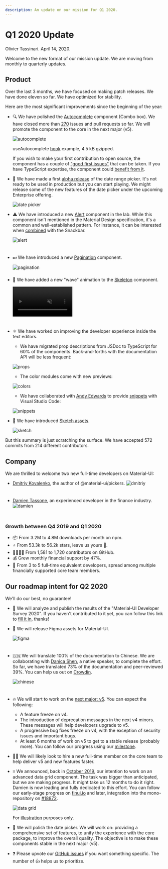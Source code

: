 ```yaml
---
description: An update on our mission for Q1 2020.
---
```


# Q1 2020 Update

Olivier Tassinari. April 14, 2020.

Welcome to the new format of our mission update. We are moving from monthly to quarterly updates.

## Product

Over the last 3 months, we have focused on making patch releases.
We have done eleven so far. We have optimized for stability.

Here are the most significant improvements since the beginning of the year:

- 🔍 We have polished the [Autocomplete](https://material-ui.com/components/autocomplete/) component (Combo box). We have closed more than [270](https://github.com/mui-org/material-ui/labels/lab%3A%20Autocomplete) issues and pull requests so far. We will promote the component to the core in the next major (v5).

  ![autocomplete](/static/blog/2020-q1-update/autocomplete.gif)

  <p class="blog-description">useAutocomplete <a href="https://material-ui.com/components/autocomplete/#useautocomplete">hook</a> example, 4.5 kB gzipped.</p>

  If you wish to make your first contribution to open source, the component has a couple of ["good first issues"](https://github.com/mui-org/material-ui/labels/lab%3A%20Autocomplete) that can be taken.
  If you have TypeScript expertise, the component could [benefit from it](https://github.com/mui-org/material-ui/issues?q=is%3Aopen+label%3A%22lab%3A+Autocomplete%22+label%3Atypescript).

- 📆 We have made a first [alpha release](https://next.material-ui-pickers.dev/demo/daterangepicker) of the date range picker. It's not ready to be used in production but you can start playing. We might release some of the new features of the date picker under the upcoming Enterprise offering.

  ![date picker](/static/blog/2020-q1-update/date-picker.png)

- ⚠️ We have introduced a new [Alert](https://material-ui.com/components/alert/) component in the lab. While this component isn't mentioned in the Material Design specification, it's a common and well-established pattern. For instance, it can be interested when [combined](https://material-ui.com/components/snackbars/#notistack) with the Snackbar.

  <img src="/static/blog/2020-q1-update/alert.png" alt="alert" style="max-height: 369px; margin-bottom: 24px;" />

- ⏭ We have introduced a new [Pagination](https://material-ui.com/components/pagination/) component.

  <img src="/static/blog/2020-q1-update/pagination.png" alt="pagination" style="max-height: 208px; margin-bottom: 8px;" />

- 🦴 We have added a new "wave" animation to the [Skeleton](https://material-ui.com/components/skeleton/#animations) component.

  <video autoplay muted loop style="max-height: 95px; margin-bottom: 24px;">
    <source src="/static/blog/2020-q1-update/skeleton.webm" type="video/webm" />
  </video>

- ⚛️ We have worked on improving the developer experience inside the text editors.
  - We have migrated prop descriptions from JSDoc to TypeScript for 60% of the components. Back-and-forths with the documentation API will be less frequent:

  ![props](/static/blog/2020-q1-update/props.png)

  - The color modules come with new previews:

  ![colors](/static/blog/2020-q1-update/colors.png)

  - We have collaborated with [Andy Edwards](https://github.com/jedwards1211) to provide [snippets](https://marketplace.visualstudio.com/items?itemName=vscodeshift.material-ui-snippets) with Visual Studio Code:

  ![snippets](/static/blog/2020-q1-update/snippets.gif)

- 💎 We have introduced [Sketch assets](/blog/2020-introducing-sketch/).

  <img src="/static/blog/2020-q1-update/sketch.png" alt="sketch" style="max-width: 160px;" />

But this summary is just scratching the surface. We have accepted 572 commits from 214 different contributors.

## Company

We are thrilled to welcome two new full-time developers on Material-UI:

  - [Dmitriy Kovalenko](https://github.com/dmtrKovalenko), the author of @material-ui/pickers.
    <img src="https://avatars0.githubusercontent.com/u/16926049" alt="dmitriy" style="max-width: 160px; margin: unset; margin-bottom: 24px; border-radius: 2px;" />

  - [Damien Tassone](https://github.com/dtassone/), an experienced developer in the finance industry.
    <img src="https://avatars0.githubusercontent.com/u/936978" alt="damien" style="max-width: 160px; margin: unset; margin-bottom: 24px; border-radius: 2px;" />

### Growth between Q4 2019 and Q1 2020

- 📦 From 3.2M to 4.8M downloads per month on npm.
- ⭐️ From 53.3k to 56.2k stars, leave us yours 🌟.
- 👨‍👩‍👧‍👦 From 1,581 to 1,720 contributors on GitHub.
- 💰 Grew monthly financial support by 47%.
- 🏢 From 3 to 5 full-time equivalent developers, spread among multiple financially supported core team members.

## Our roadmap intent for Q2 2020

We'll do our best, no guarantee!

- 📣 We will analyze and publish the results of the "Material-UI Developer Survey 2020". If you haven't contributed to it yet, you can follow this link to [fill it in](https://forms.gle/TYWRdvgyZs4AhZNv8), thanks!
- 🎨 We will release Figma assets for Material-UI.

  <img src="/static/blog/2020-q1-update/figma.png" alt="figma" style="max-width: 160px; margin-bottom: 24px;" />

- 🇨🇳 We will translate 100% of the documentation to Chinese. We are collaborating with [Danica Shen](https://github.com/DDDDDanica), a native speaker, to complete the effort. So far, we have translated 73% of the documentation and peer-reviewed 39%. You can help us out on [Crowdin](https://translate.material-ui.com/).

  <img src="/static/blog/2020-q1-update/chinese.png" alt="chinese" style="max-width: 134px; margin-bottom: 24px;" />

- 🔥 We will start to work on the [next major: v5](https://github.com/mui-org/material-ui/issues/20012).
You can expect the following:

  - A feature freeze on v4.
  - The introduction of deprecation messages in the next v4 minors. These messages will help developers upgrade to v5.
  - A progressive bug fixes freeze on v4, with the exception of security issues and important bugs.
  - At least 6 months of work on v5 to get to a stable release (probably more). You can follow our progress using our [milestone](https://github.com/mui-org/material-ui/milestone/35).
- 🧑‍💻 We will likely look to hire a new full-time member on the core team to help deliver v5 and new features faster.
- ⌗ We announced, back in [October 2019](/blog/september-2019-update/#our-roadmap-intent-for-october), our intention to work on an advanced data grid component. The task was bigger than anticipated, but we are making progress. It might take us 12 months to do it right. Damien is now leading and fully dedicated to this effort. You can follow our early-stage progress on [finui.io](https://finui.io/#/grid) and later, integration into the mono-repository on [#18872](https://github.com/mui-org/material-ui/pull/18872).

  ![data grid](/static/blog/2020-q1-update/data-grid.png)

  <p class="blog-description">For <a href="https://uxdesign.cc/design-better-data-tables-4ecc99d23356">illustration</a> purposes only.</p>

- 📆 We will polish the date picker. We will work on: providing a comprehensive set of features, to unify the experience with the core package, to improve the overall quality. The objective is to make these components stable in the next major (v5).
- ❓ Please upvote our [GitHub issues](https://github.com/mui-org/material-ui/issues) if you want something specific. The number of 👍 helps us to prioritize.
